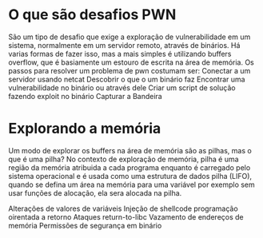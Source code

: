 # O que são desafios PWN
São um tipo de desafio que exige a exploração de vulnerabilidade em um sistema, normalmente em um servidor remoto, através de binários. Há varias formas de fazer isso, mas a mais simples é utilizando buffers overflow, que é basiamente um estouro de escrita na área de memória. Os passos para resolver um problema de pwn costumam ser:
Conectar a um servidor usando netcat
Descobrir o que o um binário faz
Encontrar uma vulnerabilidade no binário ou através dele
Criar um script de solução fazendo exploit no binário
Capturar a Bandeira

# Explorando a memória
Um modo de explorar os buffers na área de memória são as pilhas, mas o que é uma pilha? No contexto de exploração de memória, pilha é uma região da memória atribuida a cada programa enquanto é carregado pelo sistema operacional e é usada como uma estrutura de dados pilha (LIFO), quando se defina um área na memória para uma variável por exemplo sem usar funções de alocação, ela sera alocada na pilha. 


Alterações de valores de variáveis
Injeção de shellcode
programação oirentada a retorno
Ataques return-to-libc
Vazamento de endereços de memória
Permissões de segurança em binário
